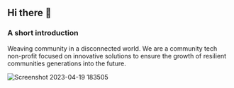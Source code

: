 ## Hi there 👋

### A short introduction 
Weaving community in a disconnected world. We are a community tech non-profit focused on innovative solutions to ensure the growth of resilient communities generations into the future.


![Screenshot 2023-04-19 183505](https://user-images.githubusercontent.com/46851135/233095162-14a4fa92-8c54-4f02-8bea-13db72bb6788.png)

<!--

**Here are some ideas to get you started:**

🙋‍♀️ A short introduction - what is your organization all about?
🌈 Contribution guidelines - how can the community get involved?
👩‍💻 Useful resources - where can the community find your docs? Is there anything else the community should know?
🍿 Fun facts - what does your team eat for breakfast?
🧙 Remember, you can do mighty things with the power of [Markdown](https://docs.github.com/github/writing-on-github/getting-started-with-writing-and-formatting-on-github/basic-writing-and-formatting-syntax)
-->
